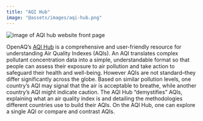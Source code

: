 ```yaml
---
title: "AQI Hub"
image: "@assets/images/aqi-hub.png"
---
```


![image of AQI hub website front page](@assets/images/aqihub.png)

OpenAQ’s [AQI Hub](https://aqihub.info) is a comprehensive and user-friendly resource for understanding Air Quality Indexes (AQIs). An AQI translates complex pollutant concentration data into a simple, understandable format so that people can assess their exposure to air pollution and take action to safeguard their health and well-being. However AQIs are not standard–they differ significantly across the globe. Based on similar pollution levels, one country’s AQI may signal that the air is acceptable to breathe, while another country’s AQI might indicate caution. The AQI Hub “demystifies” AQIs, explaining what an air quality index is and detailing the methodologies different countries use to build their AQIs. On the AQI Hub, one can explore a single AQI or compare and contrast AQIs.

